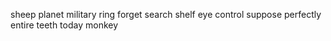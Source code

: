 sheep planet military ring forget search shelf eye control suppose perfectly entire teeth today monkey
